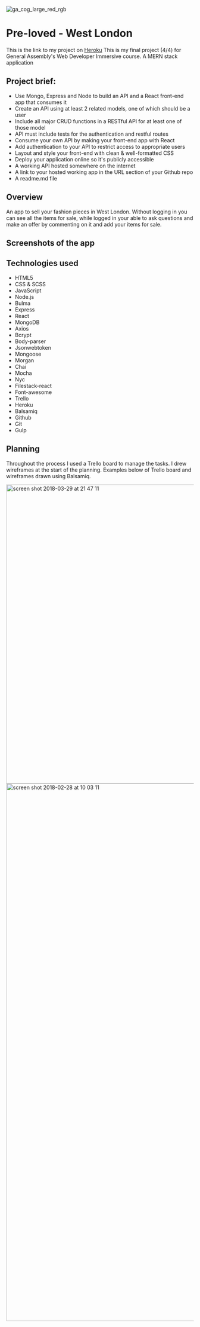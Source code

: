 ![ga_cog_large_red_rgb](https://cloud.githubusercontent.com/assets/40461/8183776/469f976e-1432-11e5-8199-6ac91363302b.png)

# Pre-loved - West London

This is the link to my project on [Heroku](https://preloved-westlondon.herokuapp.com/)
This is my final project (4/4) for General Assembly's Web Developer Immersive course.
A MERN stack application

## Project brief:

* Use Mongo, Express and Node to build an API and a React front-end app that consumes it
* Create an API using at least 2 related models, one of which should be a user
* Include all major CRUD functions in a RESTful API for at least one of those model
* API must include tests for the authentication and restful routes
* Consume your own API by making your front-end app with React
* Add authentication to your API to restrict access to appropriate users
* Layout and style your front-end with clean & well-formatted CSS
* Deploy your application online so it's publicly accessible
* A working API hosted somewhere on the internet
* A link to your hosted working app in the URL section of your Github repo
* A readme.md file

## Overview

An app to sell your fashion pieces in West London. Without logging in you can see all the items for sale, while logged in your able to ask questions and make an offer by commenting on it and add your items for sale.

## Screenshots of the app




## Technologies used
* HTML5
* CSS & SCSS
* JavaScript
* Node.js
* Bulma
* Express
* React
* MongoDB
* Axios
* Bcrypt
* Body-parser
* Jsonwebtoken
* Mongoose
* Morgan
* Chai
* Mocha
* Nyc
* Filestack-react
* Font-awesome
* Trello
* Heroku
* Balsamiq
* Github
* Git
* Gulp


## Planning

Throughout the process I used a Trello board to manage the tasks. I drew wireframes at the start of the planning. Examples below of Trello board and wireframes drawn using Balsamiq.

<img width="800" alt="screen shot 2018-03-29 at 21 47 11" src="https://user-images.githubusercontent.com/33250285/38112788-e7d59e64-339a-11e8-84b7-38cbbfba6ff3.png">

<img width="1439" alt="screen shot 2018-02-28 at 10 03 11" src="https://user-images.githubusercontent.com/33250285/38112822-06aa5078-339b-11e8-8086-04f9fc7870f8.png">
